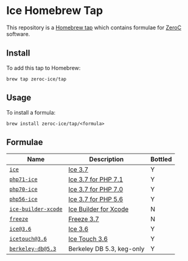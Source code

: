 # Ice Homebrew Tap

This repository is a [Homebrew tap](https://github.com/Homebrew/brew/blob/master/docs/brew-tap.md) which contains formulae for [ZeroC](https://zeroc.com/) software.

## Install

To add this tap to Homebrew:
```
brew tap zeroc-ice/tap
```

## Usage

To install a formula:
```
brew install zeroc-ice/tap/<formula>
```

## Formulae

| Name                                                | Description                                                                                    | Bottled |
| --------------------------------------------------- | ---------------------------------------------------------------------------------------------- | ------- |
| [`ice`](Formula/ice.rb)                             | [Ice 3.7](https://doc.zeroc.com/display/Ice37/Using+the+macOS+Binary+Distribution)             | Y       |
| [`php71-ice`](Formula/php71-ice.rb)                 | [Ice 3.7 for PHP 7.1](https://doc.zeroc.com/display/Ice37/Using+the+macOS+Binary+Distribution) | Y       |
| [`php70-ice`](Formula/php71-ice.rb)                 | [Ice 3.7 for PHP 7.0](https://doc.zeroc.com/display/Ice37/Using+the+macOS+Binary+Distribution) | Y       |
| [`php56-ice`](Formula/php71-ice.rb)                 | [Ice 3.7 for PHP 5.6](https://doc.zeroc.com/display/Ice37/Using+the+macOS+Binary+Distribution) | Y       |
| [`ice-builder-xcode`](Formula/ice-builder-xcode.rb) | [Ice Builder for Xcode](https://github.com/zeroc-ice/ice-builder-xcode/)                       | N       |
| [`freeze`](Formula/freeze.rb)                       | [Freeze 3.7](https://doc.zeroc.com/display/Freeze37/Using+the+macOS+Binary+Distribution)       | N       |
| [`ice@3.6`](Formula/ice@3.6.rb)                     | [Ice 3.6](https://doc.zeroc.com/display/Ice36/Using+the+macOS+Binary+Distribution)             | Y       |
| [`icetouch@3.6`](Formula/icetouch@3.6.rb)           | [Ice Touch 3.6](https://doc.zeroc.com/display/Ice36/Using+the+Ice+Touch+Binary+Distribution)   | Y       |
| [`berkeley-db@5.3`](Formula/berkeley-db@5.3.rb)     | Berkeley DB 5.3, keg-only                                                                      | Y       |
